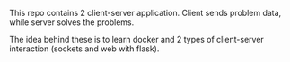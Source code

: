 This repo contains 2 client-server application. Client sends problem data, while server solves the problems.

The idea behind these is to learn docker and 2 types of client-server interaction (sockets and web with flask).
